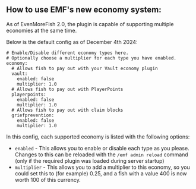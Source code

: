 ## How to use EMF's new economy system:
As of EvenMoreFish 2.0, the plugin is capable of supporting multiple economies at the same time.

Below is the default config as of December 4th 2024:
```
# Enable/Disable different economy types here.
# Optionally choose a multiplier for each type you have enabled.
economy:
  # Allows fish to pay out with your Vault economy plugin
  vault:
    enabled: false
    multiplier: 1.0
  # Allows fish to pay out with PlayerPoints
  playerpoints:
    enabled: false
    multiplier: 1.0
  # Allows fish to pay out with claim blocks
  griefprevention:
    enabled: false
    multiplier: 1.0
```

In this config, each supported economy is listed with the following options:
- `enabled` - This allows you to enable or disable each type as you please. Changes to this can be reloaded with the `/emf admin reload` command (only if the required plugin was loaded during server startup)
- `multiplier` - This allows you to add a multiplier to this economy, so you could set this to (for example) 0.25, and a fish with a value 400 is now worth 100 of this currency.